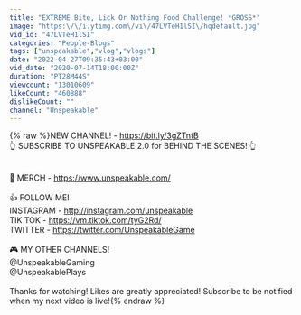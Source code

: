 ```yaml
---
title: "EXTREME Bite, Lick Or Nothing Food Challenge! *GROSS*"
image: "https:\/\/i.ytimg.com\/vi\/47LVTeH1lSI\/hqdefault.jpg"
vid_id: "47LVTeH1lSI"
categories: "People-Blogs"
tags: ["unspeakable","vlog","vlogs"]
date: "2022-04-27T09:35:43+03:00"
vid_date: "2020-07-14T18:00:00Z"
duration: "PT28M44S"
viewcount: "13010609"
likeCount: "460888"
dislikeCount: ""
channel: "Unspeakable"
---
```

{% raw %}NEW CHANNEL! - <a rel="nofollow" target="blank" href="https://bit.ly/3gZTntB">https://bit.ly/3gZTntB</a><br />👆 SUBSCRIBE TO UNSPEAKABLE 2.0 for BEHIND THE SCENES! 👆<br /><br /><br />👚 MERCH - <a rel="nofollow" target="blank" href="https://www.unspeakable.com/">https://www.unspeakable.com/</a><br /><br />👍 FOLLOW ME! <br />INSTAGRAM - <a rel="nofollow" target="blank" href="http://instagram.com/unspeakable">http://instagram.com/unspeakable</a><br />TIK TOK -  <a rel="nofollow" target="blank" href="https://vm.tiktok.com/tyG2Rd/">https://vm.tiktok.com/tyG2Rd/</a><br />TWITTER - <a rel="nofollow" target="blank" href="https://twitter.com/UnspeakableGame">https://twitter.com/UnspeakableGame</a><br /><br />🎮 MY OTHER CHANNELS! <br />@UnspeakableGaming <br />@UnspeakablePlays<br /><br />Thanks for watching! Likes are greatly appreciated! Subscribe to be notified when my next video is live!{% endraw %}
